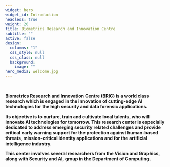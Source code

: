 ```yaml
---
widget: hero
widget_id: Introduction
headless: true
weight: 20
title: Biometrics Research and Innovation Centre
subtitle: ""
active: false
design:
  columns: "1"
  css_style: null
  css_class: null
  background:
    image: ""
hero_media: welcome.jpg
---
```

<br>

**Biometrics Research and Innovation Centre (BRIC) is a world class research which is engaged in the innovation of cutting-edge AI technologies for the high security and data forensic applications.**

**Its objective is to nurture, train and cultivate local talents, who will innovate AI technologies for tomorrow. This research center is especially dedicated to address emerging security related challenges and provide critical early warning support for the protection against human-based threats, mission-critical identity applications and for the artificial intelligence industry.**

**This center involves several researchers from the Vision and Graphics, along with Security and AI, group in the Department of Computing.**